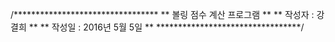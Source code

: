 /*********************************
 **   볼링 점수 계산 프로그램   **
 **   작성자 : 강결희           **
 **   작성일 : 2016년 5월 5일   **
 *********************************/
